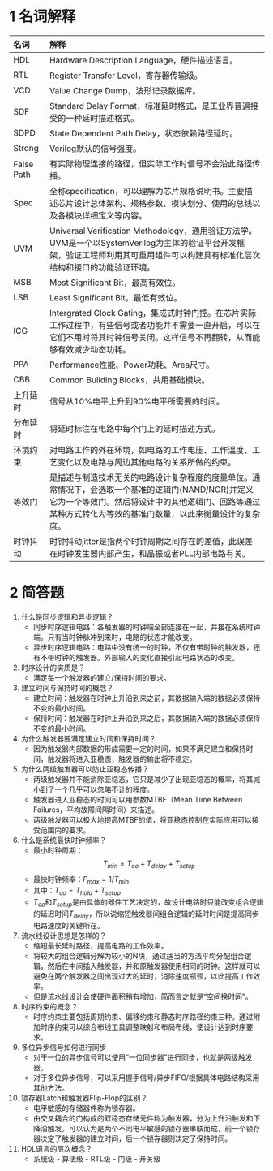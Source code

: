 # 1 名词解释

| 名词 | 解释 |
| :--- | :--- |
| HDL | Hardware Description Language，硬件描述语言。 |
| RTL | Register Transfer Level，寄存器传输级。 |
| VCD | Value Change Dump，波形记录数据库。 |
| SDF | Standard Delay Format，标准延时格式，是工业界普遍接受的一种延时描述格式。 |
| SDPD | State Dependent Path Delay，状态依赖路径延时。 |
| Strong | Verilog默认的信号强度。 |
| False Path | 有实际物理连接的路径，但实际工作时信号不会沿此路径传播。 |
| Spec | 全称specification，可以理解为芯片规格说明书。主要描述芯片设计总体架构、规格参数、模块划分、使用的总线以及各模块详细定义等内容。 |
| UVM | Universal Verification Methodology，通用验证方法学。UVM是一个以SystemVerilog为主体的验证平台开发框架，验证工程师利用其可重用组件可以构建具有标准化层次结构和接口的功能验证环境。 |
| MSB | Most Significant Bit，最高有效位。 |
| LSB | Least Significant Bit，最低有效位。 |
| ICG | Intergrated Clock Gating，集成式时钟门控。在芯片实际工作过程中，有些信号或者功能并不需要一直开启，可以在它们不用时将其时钟信号关闭。这样信号不再翻转，从而能够有效减少动态功耗。 |
| PPA | Performance性能、Power功耗、Area尺寸。 |
| CBB | Common Building Blocks，共用基础模块。 |
| 上升延时 | 信号从10%电平上升到90%电平所需要的时间。 |
| 分布延时 | 将延时标注在电路中每个门上的延时描述方式。 |
| 环境约束 | 对电路工作的外在环境，如电路的工作电压、工作温度、工艺变化以及电路与周边其他电路的关系所做的约束。 |
| 等效门 | 是描述与制造技术无关的电路设计复杂程度的度量单位。通常情况下，会选取一个基准的逻辑门(NAND/NOR)并定义它为一个等效门。然后将设计中的其他逻辑门、回路等通过某种方式转化为等效的基准门数量，以此来衡量设计的复杂度。 |
| 时钟抖动 | 时钟抖动jitter是指两个时钟周期之间存在的差值，此误差在时钟发生器内部产生，和晶振或者PLL内部电路有关。 |

# 2 简答题

1. 什么是同步逻辑和异步逻辑？
	- 同步时序逻辑电路：各触发器的时钟端全部连接在一起，并接在系统时钟端。只有当时钟脉冲到来时，电路的状态才能改变。
	- 异步时序逻辑电路：电路中没有统一的时钟，不仅有带时钟的触发器，还有不带时钟的触发器。外部输入的变化直接引起电路状态的改变。
2. 时序设计的实质是？
	- 满足每一个触发器的建立/保持时间的要求。
3. 建立时间与保持时间的概念？
	- 建立时间：触发器在时钟上升沿到来之前，其数据输入端的数据必须保持不变的最小时间。
	- 保持时间：触发器在时钟上升沿到来之后，其数据输入端的数据必须保持不变的最小时间。
4. 为什么触发器要满足建立时间和保持时间？
	- 因为触发器内部数据的形成需要一定的时间，如果不满足建立和保持时间，触发器将进入亚稳态，触发器的输出将不稳定。
5. 为什么两级触发器可以防止亚稳态传播？
	- 两级触发器并不能消除亚稳态，它只是减少了出现亚稳态的概率，将其减小到了一个几乎可以忽略不计的程度。
	- 触发器进入亚稳态的时间可以用参数MTBF（Mean Time Between Failures，平均故障间隔时间）来描述。
	- 两级触发器可以极大地提高MTBF的值，将亚稳态控制在实际应用可以接受范围内的要求。
6. 什么是系统最快时钟频率？
	- 最小时钟周期：$$T_{min} = T_{co} + T_{delay} + T_{setup}$$
	- 最快时钟频率：$F_{max} = 1 / T_{min}$
	- 其中：$T_{co} = T_{hold} + T_{setup}$
	- $T_{co}$和$T_{setup}$是由具体的器件工艺决定的，故设计电路时只能改变组合逻辑的延迟时间$T_{delay}$，所以说缩短触发器间组合逻辑的延时时间是提高同步电路速度的关键所在。
7. 流水线设计思想是怎样的？
	- 缩短最长延时路径，提高电路的工作效率。
	- 将较大的组合逻辑分解为较小的N块，通过适当的方法平均分配组合逻辑，然后在中间插入触发器，并和原触发器使用相同的时钟。这样就可以避免在两个触发器之间出现过大的延时，消除速度瓶颈，以此提高工作效率。
	- 但是流水线设计会使硬件面积稍有增加，简而言之就是“空间换时间”。
8. 时序约束的概念？
	- 时序约束主要包括周期约束、偏移约束和静态时序路径约束三种。通过附加时序约束可以综合布线工具调整映射和布局布线，使设计达到时序要求。
9. 多位异步信号如何进行同步
	- 对于一位的异步信号可以使用“一位同步器”进行同步，也就是两级触发器。
	- 对于多位异步信号，可以采用握手信号/异步FIFO/根据具体电路结构采用其他方法。
10. 锁存器Latch和触发器Flip-Flop的区别？
	- 电平敏感的存储器件称为锁存器。
	- 由交叉耦合的门构成的双稳态存储元件称为触发器，分为上升沿触发和下降沿触发。可以认为是两个不同电平敏感的锁存器串联而成，前一个锁存器决定了触发器的建立时间，后一个锁存器则决定了保持时间。
11. HDL语言的层次概念？
	- 系统级 - 算法级 - RTL级 - 门级 - 开关级
